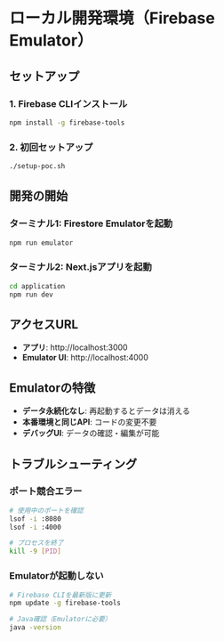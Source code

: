 # ローカル開発環境（Firebase Emulator）

## セットアップ

### 1. Firebase CLIインストール
```bash
npm install -g firebase-tools
```

### 2. 初回セットアップ
```bash
./setup-poc.sh
```

## 開発の開始

### ターミナル1: Firestore Emulatorを起動
```bash
npm run emulator
```

### ターミナル2: Next.jsアプリを起動
```bash
cd application
npm run dev
```

## アクセスURL
- **アプリ**: http://localhost:3000
- **Emulator UI**: http://localhost:4000

## Emulatorの特徴
- **データ永続化なし**: 再起動するとデータは消える
- **本番環境と同じAPI**: コードの変更不要
- **デバッグUI**: データの確認・編集が可能

## トラブルシューティング

### ポート競合エラー
```bash
# 使用中のポートを確認
lsof -i :8080
lsof -i :4000

# プロセスを終了
kill -9 [PID]
```

### Emulatorが起動しない
```bash
# Firebase CLIを最新版に更新
npm update -g firebase-tools

# Java確認（Emulatorに必要）
java -version
```